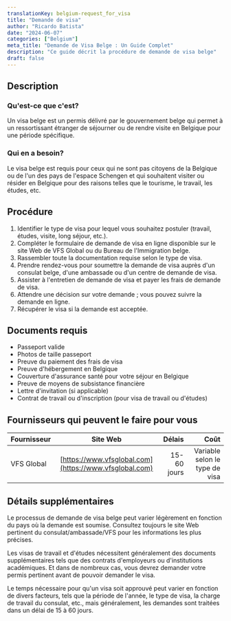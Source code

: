 ```yaml
---
translationKey: belgium-request_for_visa
title: "Demande de visa"
author: "Ricardo Batista"
date: "2024-06-07"
categories: ["Belgium"]
meta_title: "Demande de Visa Belge : Un Guide Complet"
description: "Ce guide décrit la procédure de demande de visa belge"
draft: false
---
```


## Description
### Qu'est-ce que c'est?
Un visa belge est un permis délivré par le gouvernement belge qui permet à un ressortissant étranger de séjourner ou de rendre visite en Belgique pour une période spécifique.

### Qui en a besoin?
Le visa belge est requis pour ceux qui ne sont pas citoyens de la Belgique ou de l'un des pays de l'espace Schengen et qui souhaitent visiter ou résider en Belgique pour des raisons telles que le tourisme, le travail, les études, etc.

## Procédure
1. Identifier le type de visa pour lequel vous souhaitez postuler (travail, études, visite, long séjour, etc.).
2. Compléter le formulaire de demande de visa en ligne disponible sur le site Web de VFS Global ou du Bureau de l'Immigration belge.
3. Rassembler toute la documentation requise selon le type de visa.
4. Prendre rendez-vous pour soumettre la demande de visa auprès d'un consulat belge, d'une ambassade ou d'un centre de demande de visa.
5. Assister à l'entretien de demande de visa et payer les frais de demande de visa.
6. Attendre une décision sur votre demande ; vous pouvez suivre la demande en ligne.
7. Récupérer le visa si la demande est acceptée.

## Documents requis
- Passeport valide
- Photos de taille passeport
- Preuve du paiement des frais de visa
- Preuve d'hébergement en Belgique
- Couverture d'assurance santé pour votre séjour en Belgique
- Preuve de moyens de subsistance financière
- Lettre d'invitation (si applicable)
- Contrat de travail ou d'inscription (pour visa de travail ou d'études)

## Fournisseurs qui peuvent le faire pour vous

| Fournisseur      |     Site Web                                      |     Délais         |     Coût          |
| -----------------|:-------------------------------------------------:| ------------------:| -----------------: |
| VFS Global       |  [https://www.vfsglobal.com](https://www.vfsglobal.com)  | 15-60 jours      | Variable selon le type de visa |

## Détails supplémentaires
Le processus de demande de visa belge peut varier légèrement en fonction du pays où la demande est soumise. Consultez toujours le site Web pertinent du consulat/ambassade/VFS pour les informations les plus précises.

Les visas de travail et d'études nécessitent généralement des documents supplémentaires tels que des contrats d'employeurs ou d'institutions académiques. Et dans de nombreux cas, vous devrez demander votre permis pertinent avant de pouvoir demander le visa.

Le temps nécessaire pour qu'un visa soit approuvé peut varier en fonction de divers facteurs, tels que la période de l'année, le type de visa, la charge de travail du consulat, etc., mais généralement, les demandes sont traitées dans un délai de 15 à 60 jours.